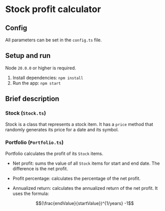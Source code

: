 # Stock profit calculator

## Config

All parameters can be set in the `config.ts` file.

## Setup and run

Node `20.0.0` or higher is required.

1. Install dependencies: `npm install`
2. Run the app: `npm start`

## Brief description

### Stock (`Stock.ts`)

Stock is a class that represents a stock item. It has a `price` method that randomly generates its price for a date and its symbol.

### Portfolio (`Portfolio.ts`)

Portfolio calculates the profit of its `Stock` items.

- Net profit: sums the value of all `Stock` items for start and end date. The difference is the net profit.

- Profit percentage: calculates the percentage of the net profit.

- Annualized return: calculates the annualized return of the net profit. It uses the formula:

$$(\frac{endValue}{startValue})^{1/years} -1$$
